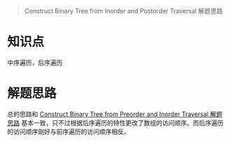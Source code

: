 > Construct Binary Tree from Inorder and Postorder Traversal 解题思路

# 知识点
中序遍历，后序遍历

# 解题思路
总的思路和 [Construct Binary Tree from Preorder and Inorder Traversal 解题思路](https://gitee.com/bingzhong-project/leetcode/blob/master/solution/construct-binary-tree-from-preorder-and-inorder-traversal/solutions.md) 基本一致，只不过根据后序遍历的特性更改了数组的访问顺序。而后序遍历的访问顺序刚好与前序遍历的访问顺序相反。